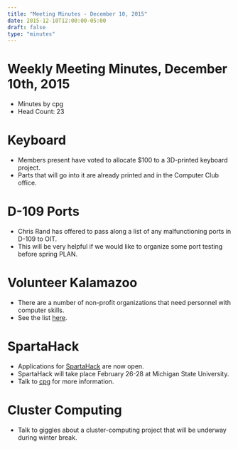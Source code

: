 ```yaml
---
title: "Meeting Minutes - December 10, 2015"
date: 2015-12-10T12:00:00-05:00
draft: false
type: "minutes"
---
```


# Weekly Meeting Minutes, December 10th, 2015

- Minutes by cpg
- Head Count: 23

# Keyboard

- Members present have voted to allocate $100 to a 3D-printed keyboard project.
- Parts that will go into it are already printed and in the Computer Club office.

# D-109 Ports

- Chris Rand has offered to pass along a list of any malfunctioning ports in D-109 to OIT.
- This will be very helpful if we would like to organize some port testing before spring PLAN.

# Volunteer Kalamazoo

- There are a number of non-profit organizations that need personnel with computer skills.
- See the list [here](http://www.mlive.com/living/kalamazoo/index.ssf/2015/12/volunteer_kalamazoo_computer_h.html).

# SpartaHack

- Applications for [SpartaHack](https://www.spartahack.com/) are now open.
- SpartaHack will take place February 26-28 at Michigan State University.
- Talk to [cpg](mailto:cpgillem@gmail.com) for more information.

# Cluster Computing

- Talk to giggles about a cluster-computing project that will be underway during winter break.
